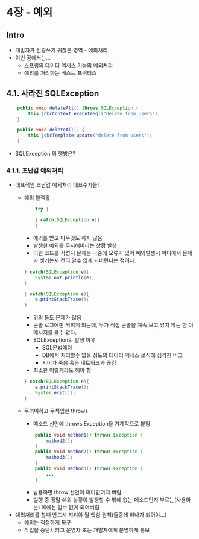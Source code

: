 # 4장 - 예외

## Intro

* 개발자가 신경쓰기 귀찮은 영역 - 예외처리
* 이번 장에서는...
  * 스프링의 데이터 엑세스 기능의 예외처리
  * 예외를 처리하는 베스트 프랙티스

## 4.1. 사라진 SQLException

```java
    public void deleteAll() throws SQLException {
        this.jdbcContext.executeSql("delete from users");
    }
```

```java
    public void deleteAll() {
        this.jdbcTemplate.update("delete from users");
    }
```

* SQLException 의 행방은?

### 4.1.1. 초난감 예외처리

* 대표적인 초난감 예외처리 대표주자들!
  * 예외 블랙홀
    ```java
        try {

        } catch(SQLException e){
        }
    ```
    * 예외를 받고 아무것도 하지 않음
    * 발생한 예외를 무시해버리는 상황 발생
    * 이런 코드를 작성시 문제는 나중에 오류가 있어 예외발생시 어디에서 문제가 생기는지 전혀 알수 없게 되버린다는 점이다.
    ```java
    } catch(SQLException e){
        System.out.println(e);
    }
    ```

    ```java
    } catch(SQLException e){
        e.printStackTrace();
    }
    ```
    * 위의 둘도 문제가 많음
    * 콘솔 로그에만 찍히게 되는데, 누가 직접 콘솔을 계속 보고 있지 않는 한 이 메시지를 볼수 없다.
    * SQLException의 발생 이유
      * SQL문법에러
      * DB에서 처리할수 없을 정도의 데이터 액세스 로직에 심각한 버그
      * 서버가 죽음 혹은 네트워크가 끊김
    * 최소한 이렇게라도 해야 함
    ```java
    } catch(SQLException e){
        e.printStackTrace();
        System.exit(1);
    }
    ```

  * 무의미하고 무책임한 throws
    * 메소드 선언에 throws Exception을 기계적으로 붙임
    ```java
        public void method1() throws Exception {
            method2();
        }
        public void method2() throws Exception {
            method3();
        }
        public void method3() throws Exception {
            ...
        }
    ```
    * 남용하면 throw 선언이 의미없어져 버림. 
    * 실행 중 정말 예외 상황이 발생할 수 밖에 없는 메소드인지 부르는(사용하는) 쪽에선 알수 없게 되어버림
* 예외처리를 할때 반드시 지켜야 될 핵심 원칙(둘중에 하나가 되어야...)
  * 예외는 적절하게 복구
  * 작업을 중단시키고 운영자 또는 개발자에게 분명하게 통보